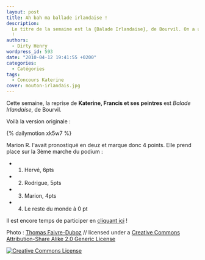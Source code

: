 ```yaml
---
layout: post
title: Ah bah ma ballade irlandaise !
description:
  Le titre de la semaine est la {Balade Irlandaise}, de Bourvil. On a un podium
  !
authors:
  - Dirty Henry
wordpress_id: 593
date: "2010-04-12 19:41:55 +0200"
categories:
  - Catégories
tags:
  - Concours Katerine
cover: mouton-irlandais.jpg
---
```


Cette semaine, la reprise de **Katerine, Francis et ses peintres** est _Balade
Irlandaise_, de Bourvil.

Voilà la version originale :

{% dailymotion xk5w7 %}

Marion R. l'avait pronostiqué en deuz et marque donc 4 points. Elle prend place
sur la 3ème marche du podium :

- 1. Hervé, 6pts
- 2. Rodrigue, 5pts
- 3. Marion, 4pts
- 4. Le reste du monde à 0 pt

Il est encore temps de participer en [cliquant ici](569) !

Photo : [Thomas Faivre-Duboz](http://www.flickr.com/photos/tfa/) // licensed
under a
<a rel="license" href="http://creativecommons.org/licenses/by-sa/2.0/">Creative
Commons Attribution-Share Alike 2.0 Generic License</a>

<a rel="license" href="http://creativecommons.org/licenses/by-sa/2.0/"><img alt="Creative Commons License" style="border-width:0" src="http://i.creativecommons.org/l/by-sa/2.0/88x31.png" /></a>
